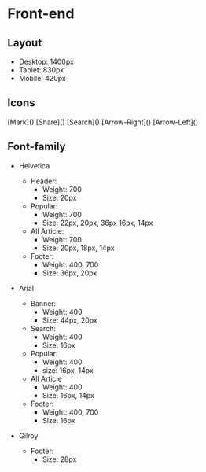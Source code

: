 # Front-end 

## Layout
- Desktop: 1400px
- Tablet: 830px
- Mobile: 420px

## Icons
[Mark](<i class="fas fa-bookmark"></i>)
[Share](<i class="fas fa-share-alt"></i>)
[Search](<i class="fas fa-search"></i>)
[Arrow-Right](<i class="fas fa-arrow-right"></i>)
[Arrow-Left](<i class="fas fa-arrow-left"></i>)

## Font-family
- Helvetica
    - Header:
        - Weight: 700
        - Size: 20px
    - Popular:
        - Weight: 700
        - Size: 22px, 20px, 36px 16px, 14px
    - All Article:
        - Weight: 700
        - Size: 20px, 18px, 14px
    - Footer:
        - Weight: 400, 700
        - Size: 36px, 20px

- Arial
    - Banner:
        - Weight: 400
        - Size: 44px, 20px
    - Search:
        - Weight: 400
        - Size: 16px
    - Popular:
        - Weight: 400
        - size: 16px, 14px
    - All Article
        - Weight: 400
        - Size: 16px, 14px
    - Footer:
        - Weight: 400, 700
        - Size: 16px
- Gilroy
    - Footer:
        - Size: 28px